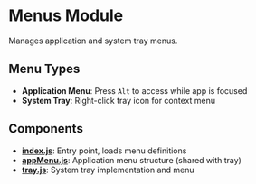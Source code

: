# Menus Module

Manages application and system tray menus.

## Menu Types

- **Application Menu**: Press `Alt` to access while app is focused
- **System Tray**: Right-click tray icon for context menu

## Components

- **[index.js](index.js)**: Entry point, loads menu definitions
- **[appMenu.js](appMenu.js)**: Application menu structure (shared with tray)
- **[tray.js](tray.js)**: System tray implementation and menu
